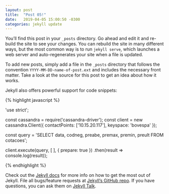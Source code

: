 ```yaml
---
layout: post
title:  "Post 05!"
date:   2019-04-05 15:00:50 -0300
categories: jekyll update
---
```

You’ll find this post in your `_posts` directory. Go ahead and edit it and re-build the site to see your changes. You can rebuild the site in many different ways, but the most common way is to run `jekyll serve`, which launches a web server and auto-regenerates your site when a file is updated.

To add new posts, simply add a file in the `_posts` directory that follows the convention `YYYY-MM-DD-name-of-post.ext` and includes the necessary front matter. Take a look at the source for this post to get an idea about how it works.

Jekyll also offers powerful support for code snippets:

{% highlight javascript %}

'use strict';

const cassandra = require('cassandra-driver');
const client = new cassandra.Client({ contactPoints: ['10.15.20.117'], keyspace: 'bovespa' });

const query = 'SELECT data, codneg, preabe, premax, premin, preult FROM cotacoes';

client.execute(query, [ ], { prepare: true })
  .then(result => console.log(result));

{% endhighlight %}

Check out the [Jekyll docs][jekyll-docs] for more info on how to get the most out of Jekyll. File all bugs/feature requests at [Jekyll’s GitHub repo][jekyll-gh]. If you have questions, you can ask them on [Jekyll Talk][jekyll-talk].

[jekyll-docs]: https://jekyllrb.com/docs/home
[jekyll-gh]:   https://github.com/jekyll/jekyll
[jekyll-talk]: https://talk.jekyllrb.com/
